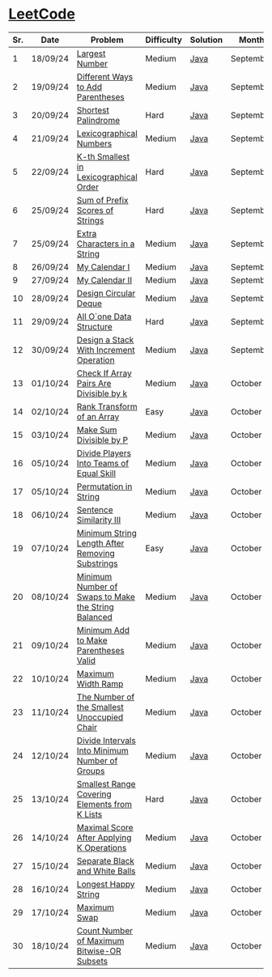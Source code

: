 # [LeetCode](https://www.leetcode.com/)

| Sr. | Date     | Problem                                                                                                                                                                                       | Difficulty | Solution                        | Month     |
| --- | -------- | --------------------------------------------------------------------------------------------------------------------------------------------------------------------------------------------- | ---------- | ------------------------------- | --------- |
| 1   | 18/09/24 | [Largest Number](https://leetcode.com/problems/largest-number/description/?envType=daily-question&envId=2024-09-18)                                                                           | Medium     | [Java](./September/LC179.java)  | September |
| 2   | 19/09/24 | [Different Ways to Add Parentheses](https://leetcode.com/problems/different-ways-to-add-parentheses/description/?envType=daily-question&envId=2024-09-19)                                     | Medium     | [Java](./September/LC241.java)  | September |
| 3   | 20/09/24 | [Shortest Palindrome](https://leetcode.com/problems/shortest-palindrome/description/?envType=daily-question&envId=2024-09-20)                                                                 | Hard       | [Java](./September/LC214.java)  | September |
| 4   | 21/09/24 | [Lexicographical Numbers](https://leetcode.com/problems/lexicographical-numbers/description/?envType=daily-question&envId=2024-09-21)                                                         | Medium     | [Java](./September/LC386.java)  | September |
| 5   | 22/09/24 | [K-th Smallest in Lexicographical Order](https://leetcode.com/problems/k-th-smallest-in-lexicographical-order/description/?envType=daily-question&envId=2024-09-22)                           | Hard       | [Java](./September/LC440.java)  | September |
| 6   | 25/09/24 | [Sum of Prefix Scores of Strings](https://leetcode.com/problems/sum-of-prefix-scores-of-strings/description/?envType=daily-question&envId=2024-09-25)                                         | Hard       | [Java](./September/LC2416.java) | September |
| 7   | 25/09/24 | [Extra Characters in a String](https://leetcode.com/problems/extra-characters-in-a-string/description/)                                                                                       | Medium     | [Java](./September/LC2707.java) | September |
| 8   | 26/09/24 | [My Calendar I](https://leetcode.com/problems/my-calendar-i/description/?envType=daily-question&envId=2024-09-26)                                                                             | Medium     | [Java](./September/LC729.java)  | September |
| 9   | 27/09/24 | [My Calendar II](https://leetcode.com/problems/my-calendar-ii/submissions/1403955060/?envType=daily-question&envId=2024-09-27)                                                                | Medium     | [Java](./September/LC731.java)  | September |
| 10  | 28/09/24 | [Design Circular Deque](https://leetcode.com/problems/design-circular-deque/description/?envType=daily-question&envId=2024-09-28)                                                             | Medium     | [Java](./September/LC641.java)  | September |
| 11  | 29/09/24 | [All O`one Data Structure](https://leetcode.com/problems/all-oone-data-structure/description/?envType=daily-question&envId=2024-09-29)                                                        | Hard       | [Java](./September/LC432.java)  | September |
| 12  | 30/09/24 | [Design a Stack With Increment Operation](https://leetcode.com/problems/design-a-stack-with-increment-operation/description/?envType=daily-question&envId=2024-09-30)                         | Medium     | [Java](./September/LC1381.java) | September |
| 13  | 01/10/24 | [Check If Array Pairs Are Divisible by k](https://leetcode.com/problems/check-if-array-pairs-are-divisible-by-k/description/?envType=daily-question&envId=2024-10-01)                         | Medium     | [Java](./October/LC1497.java)   | October   |
| 14  | 02/10/24 | [Rank Transform of an Array](https://leetcode.com/problems/rank-transform-of-an-array/description/?envType=daily-question&envId=2024-10-02)                                                   | Easy       | [Java](./October/LC1331.java)   | October   |
| 15  | 03/10/24 | [Make Sum Divisible by P](https://leetcode.com/problems/make-sum-divisible-by-p/description/?envType=daily-question&envId=2024-10-03)                                                         | Medium     | [Java](./October/LC1590.java)   | October   |
| 16  | 05/10/24 | [Divide Players Into Teams of Equal Skill](https://leetcode.com/problems/divide-players-into-teams-of-equal-skill/description/)                                                               | Medium     | [Java](./October/LC2491.java)   | October   |
| 17  | 05/10/24 | [Permutation in String](https://leetcode.com/problems/permutation-in-string/description/?envType=daily-question&envId=2024-10-05)                                                             | Medium     | [Java](./October/LC567.java)    | October   |
| 18  | 06/10/24 | [Sentence Similarity III](https://leetcode.com/problems/sentence-similarity-iii/description/?envType=daily-question&envId=2024-10-06)                                                         | Medium     | [Java](./October/LC1813.java)   | October   |
| 19  | 07/10/24 | [Minimum String Length After Removing Substrings](https://leetcode.com/problems/minimum-string-length-after-removing-substrings/description/?envType=daily-question&envId=2024-10-07)         | Easy       | [Java](./October/LC2696.java)   | October   |
| 20  | 08/10/24 | [Minimum Number of Swaps to Make the String Balanced](https://leetcode.com/problems/minimum-number-of-swaps-to-make-the-string-balanced/description/?envType=daily-question&envId=2024-10-08) | Medium     | [Java](./October/LC1963.java)   | October   |
| 21  | 09/10/24 | [Minimum Add to Make Parentheses Valid](https://leetcode.com/problems/minimum-add-to-make-parentheses-valid/description/?envType=daily-question&envId=2024-10-09)                             | Medium     | [Java](./October/LC921.java)    | October   |
| 22  | 10/10/24 | [Maximum Width Ramp](https://leetcode.com/problems/maximum-width-ramp/description/?envType=daily-question&envId=2024-10-10)                                                                   | Medium     | [Java](./October/LC962.java)    | October   |
| 23  | 11/10/24 | [The Number of the Smallest Unoccupied Chair](https://leetcode.com/problems/the-number-of-the-smallest-unoccupied-chair/description/?envType=daily-question&envId=2024-10-11)                 | Medium     | [Java](./October/LC1942.java)   | October   |
| 24  | 12/10/24 | [Divide Intervals Into Minimum Number of Groups](https://leetcode.com/problems/divide-intervals-into-minimum-number-of-groups/description/?envType=daily-question&envId=2024-10-12)           | Medium     | [Java](./October/LC2406.java)   | October   |
| 25  | 13/10/24 | [Smallest Range Covering Elements from K Lists](https://leetcode.com/problems/smallest-range-covering-elements-from-k-lists/description/?envType=daily-question&envId=2024-10-13)             | Hard       | [Java](./October/LC632.java)    | October   |
| 26  | 14/10/24 | [Maximal Score After Applying K Operations](https://leetcode.com/problems/maximal-score-after-applying-k-operations/description/?envType=daily-question&envId=2024-10-14)                     | Medium     | [Java](./October/LC2530.java)   | October   |
| 27  | 15/10/24 | [Separate Black and White Balls](https://leetcode.com/problems/separate-black-and-white-balls/description/?envType=daily-question&envId=2024-10-15)                                           | Medium     | [Java](./October/LC2938.java)   | October   |
| 28  | 16/10/24 | [Longest Happy String](https://leetcode.com/problems/longest-happy-string/description/?envType=daily-question&envId=2024-10-16)                                                               | Medium     | [Java](./October/LC1405.java)   | October   |
| 29  | 17/10/24 | [Maximum Swap](https://leetcode.com/problems/maximum-swap/description/?envType=daily-question&envId=2024-10-17)                                                                               | Medium     | [Java](./October/LC670.java)    | October   |
| 30  | 18/10/24 | [Count Number of Maximum Bitwise-OR Subsets](https://leetcode.com/problems/count-number-of-maximum-bitwise-or-subsets/description/?envType=daily-question&envId=2024-10-18)                   | Medium     | [Java](./October/LC2044.java)   | October   |
